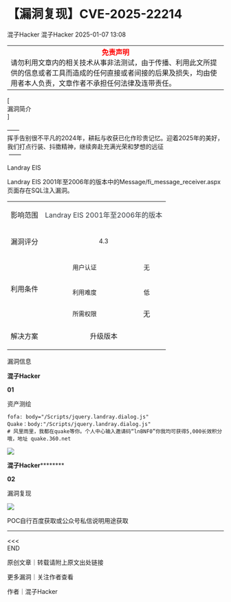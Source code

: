 #  【漏洞复现】CVE-2025-22214   
混子Hacker  混子Hacker   2025-01-07 13:08  
  
<table><tbody><tr style="-webkit-tap-highlight-color: transparent;outline: 0px;visibility: visible;"><td data-colwidth="576" width="576" valign="top" style="-webkit-tap-highlight-color: transparent;outline: 0px;word-break: break-all;hyphens: auto;visibility: visible;"><section style="text-align: center;"><span leaf=""><span textstyle="" style="color: rgb(255, 0, 0);font-weight: bold;">免责声明</span></span></section><section style="-webkit-tap-highlight-color: transparent;outline: 0px;visibility: visible;"><span leaf="" style="-webkit-tap-highlight-color: transparent;outline: 0px;visibility: visible;">请勿利用文章内的相关技术从事非法测试，由于传播、利用此文所提供的信息或者工具而造成的任何直接或者间接的后果及损失，均由使用者本人负责，文章作者不承担任何法律及连带责任。</span></section></td></tr></tbody></table>  
  
  
[   
漏洞简介   
]  
  
——    
挥手告别很不平凡的2024年，耕耘与收获已化作珍贵记忆。迎着2025年的美好，我们打点行装、抖擞精神，继续奔赴充满光荣和梦想的远征  
 ——  
  
Landray EIS  
  
Landray EIS 2001年至2006年的版本中的Message/fi_message_receiver.aspx页面存在SQL注入漏洞。  
  
  
  
<table><tbody><tr style="-webkit-tap-highlight-color: transparent;outline: 0px;height: 42px;visibility: visible;"><td valign="center" align="center" style="-webkit-tap-highlight-color: transparent;outline: 0px;word-break: break-all;hyphens: auto;border-color: windowtext;visibility: visible;"><p style="-webkit-tap-highlight-color: transparent;outline: 0px;visibility: visible;"><span leaf="" data-pm-slice="1 1 [&#34;table&#34;,{&#34;interlaced&#34;:null,&#34;align&#34;:null,&#34;class&#34;:null,&#34;style&#34;:null},&#34;table_body&#34;,{},&#34;table_row&#34;,{&#34;class&#34;:null,&#34;style&#34;:null},&#34;table_cell&#34;,{&#34;colspan&#34;:1,&#34;rowspan&#34;:1,&#34;colwidth&#34;:[287],&#34;width&#34;:null,&#34;valign&#34;:&#34;middle&#34;,&#34;align&#34;:null,&#34;style&#34;:null},&#34;para&#34;,{&#34;tagName&#34;:&#34;section&#34;,&#34;attributes&#34;:{&#34;style&#34;:&#34;text-align: center;&#34;},&#34;namespaceURI&#34;:&#34;&#34;}]" style="-webkit-tap-highlight-color: transparent;outline: 0px;visibility: visible;">影响范围</span><span style="-webkit-tap-highlight-color: transparent;outline: 0px;font-size: 14px;visibility: visible;"><strong style="-webkit-tap-highlight-color: transparent;outline: 0px;visibility: visible;"><span style="-webkit-tap-highlight-color: transparent;outline: 0px;letter-spacing: 1px;font-family: &#34;Microsoft YaHei UI&#34;;visibility: visible;"><span leaf=""><br/></span></span></strong></span></p></td><td colspan="2" valign="center" align="center" style="-webkit-tap-highlight-color: transparent;outline: 0px;word-break: break-all;hyphens: auto;border-color: windowtext;visibility: visible;"><span style="color: rgb(52, 58, 64);font-family: -apple-system, BlinkMacSystemFont, &#34;Segoe UI&#34;, Roboto, &#34;Helvetica Neue&#34;, Arial, sans-serif, &#34;Apple Color Emoji&#34;, &#34;Segoe UI Emoji&#34;, &#34;Segoe UI Symbol&#34;;font-size: 16px;font-style: normal;font-variant-ligatures: normal;font-variant-caps: normal;font-weight: 400;letter-spacing: normal;orphans: 2;text-align: left;text-indent: 0px;text-transform: none;widows: 2;word-spacing: 0px;-webkit-text-stroke-width: 0px;background-color: rgb(255, 255, 255);text-decoration-thickness: initial;text-decoration-style: initial;text-decoration-color: initial;display: inline !important;float: none;"><span leaf="">Landray EIS 2001年至2006年的版本</span></span></td></tr><tr style="-webkit-tap-highlight-color: transparent;outline: 0px;height: 42px;"><td valign="center" align="center" style="-webkit-tap-highlight-color: transparent;outline: 0px;word-break: break-all;hyphens: auto;border-top-style: none;border-right-color: windowtext;border-bottom-color: windowtext;border-left-color: windowtext;"><p style="-webkit-tap-highlight-color: transparent;outline: 0px;"><span leaf="" data-pm-slice="1 1 [&#34;table&#34;,{&#34;interlaced&#34;:null,&#34;align&#34;:null,&#34;class&#34;:null,&#34;style&#34;:null},&#34;table_body&#34;,{},&#34;table_row&#34;,{&#34;class&#34;:null,&#34;style&#34;:null},&#34;table_cell&#34;,{&#34;colspan&#34;:1,&#34;rowspan&#34;:1,&#34;colwidth&#34;:[287],&#34;width&#34;:null,&#34;valign&#34;:&#34;middle&#34;,&#34;align&#34;:&#34;center&#34;,&#34;style&#34;:null},&#34;para&#34;,null]" style="-webkit-tap-highlight-color: transparent;outline: 0px;">漏洞评分</span><strong style="-webkit-tap-highlight-color: transparent;outline: 0px;"><span style="-webkit-tap-highlight-color: transparent;outline: 0px;letter-spacing: 1px;font-size: 14px;font-family: &#34;Microsoft YaHei UI&#34;;"><span leaf=""><br/></span></span></strong></p></td><td colspan="2" valign="center" align="center" style="-webkit-tap-highlight-color: transparent;outline: 0px;word-break: break-all;hyphens: auto;border-top-style: none;border-right-color: windowtext;border-bottom-color: windowtext;border-left-color: windowtext;"><p style="-webkit-tap-highlight-color: transparent;outline: 0px;"><span leaf="" data-pm-slice="1 1 [&#34;table&#34;,{&#34;interlaced&#34;:null,&#34;align&#34;:null,&#34;class&#34;:null,&#34;style&#34;:null},&#34;table_body&#34;,{},&#34;table_row&#34;,{&#34;class&#34;:null,&#34;style&#34;:null},&#34;table_cell&#34;,{&#34;colspan&#34;:1,&#34;rowspan&#34;:1,&#34;colwidth&#34;:[287],&#34;width&#34;:null,&#34;valign&#34;:&#34;top&#34;,&#34;align&#34;:null,&#34;style&#34;:null},&#34;para&#34;,null]" style="-webkit-tap-highlight-color: transparent;outline: 0px;"><span textstyle="" style="font-size: 14px;">4.3</span></span><span style="-webkit-tap-highlight-color: transparent;outline: 0px;letter-spacing: 1px;font-size: 14px;font-family: &#34;Microsoft YaHei UI&#34;;color: rgb(255, 0, 0);"><span style="-webkit-tap-highlight-color: transparent;outline: 0px;"></span></span></p></td></tr><tr style="-webkit-tap-highlight-color: transparent;outline: 0px;height: 42px;"><td rowspan="3" valign="center" align="center" style="-webkit-tap-highlight-color: transparent;outline: 0px;word-break: break-all;hyphens: auto;border-top-style: none;border-right-color: windowtext;border-bottom-color: windowtext;border-left-color: windowtext;"><p style="-webkit-tap-highlight-color: transparent;outline: 0px;"><span leaf="" data-pm-slice="1 1 [&#34;table&#34;,{&#34;interlaced&#34;:null,&#34;align&#34;:null,&#34;class&#34;:null,&#34;style&#34;:null},&#34;table_body&#34;,{},&#34;table_row&#34;,{&#34;class&#34;:null,&#34;style&#34;:null},&#34;table_cell&#34;,{&#34;colspan&#34;:1,&#34;rowspan&#34;:1,&#34;colwidth&#34;:[287],&#34;width&#34;:null,&#34;valign&#34;:&#34;middle&#34;,&#34;align&#34;:&#34;center&#34;,&#34;style&#34;:null},&#34;para&#34;,null]" style="-webkit-tap-highlight-color: transparent;outline: 0px;">利用条件</span><strong style="-webkit-tap-highlight-color: transparent;outline: 0px;"><span style="-webkit-tap-highlight-color: transparent;outline: 0px;letter-spacing: 1px;font-size: 14px;font-family: &#34;Microsoft YaHei UI&#34;;"><span leaf=""><br/></span></span></strong></p></td><td valign="center" align="center" style="-webkit-tap-highlight-color: transparent;outline: 0px;word-break: break-all;hyphens: auto;border-top-style: none;border-right-color: windowtext;border-bottom-color: windowtext;border-left-color: windowtext;"><p style="-webkit-tap-highlight-color: transparent;outline: 0px;"><span leaf="" data-pm-slice="1 1 [&#34;table&#34;,{&#34;interlaced&#34;:null,&#34;align&#34;:null,&#34;class&#34;:null,&#34;style&#34;:null},&#34;table_body&#34;,{},&#34;table_row&#34;,{&#34;class&#34;:null,&#34;style&#34;:null},&#34;table_cell&#34;,{&#34;colspan&#34;:1,&#34;rowspan&#34;:1,&#34;colwidth&#34;:[287],&#34;width&#34;:null,&#34;valign&#34;:&#34;top&#34;,&#34;align&#34;:null,&#34;style&#34;:null},&#34;para&#34;,null]" style="-webkit-tap-highlight-color: transparent;outline: 0px;"><span textstyle="" style="font-size: 14px;">用户认证</span></span><span style="-webkit-tap-highlight-color: transparent;outline: 0px;letter-spacing: 1px;font-size: 14px;font-family: &#34;Microsoft YaHei UI&#34;;"><span leaf=""><br/></span></span></p></td><td valign="center" align="center" style="-webkit-tap-highlight-color: transparent;outline: 0px;word-break: break-all;hyphens: auto;border-top-style: none;border-right-color: windowtext;border-bottom-color: windowtext;border-left-color: windowtext;"><p style="-webkit-tap-highlight-color: transparent;outline: 0px;"><span leaf="" data-pm-slice="1 1 [&#34;table&#34;,{&#34;interlaced&#34;:null,&#34;align&#34;:null,&#34;class&#34;:null,&#34;style&#34;:null},&#34;table_body&#34;,{},&#34;table_row&#34;,{&#34;class&#34;:null,&#34;style&#34;:null},&#34;table_cell&#34;,{&#34;colspan&#34;:1,&#34;rowspan&#34;:1,&#34;colwidth&#34;:[287],&#34;width&#34;:null,&#34;valign&#34;:&#34;top&#34;,&#34;align&#34;:null,&#34;style&#34;:null},&#34;para&#34;,null]" style="-webkit-tap-highlight-color: transparent;outline: 0px;"><span textstyle="" style="font-size: 14px;">无</span></span><span style="-webkit-tap-highlight-color: transparent;outline: 0px;letter-spacing: 1px;font-size: 14px;font-family: &#34;Microsoft YaHei UI&#34;;color: rgb(0, 0, 0);"><span leaf="" style="-webkit-tap-highlight-color: transparent;outline: 0px;"><br/></span><span style="-webkit-tap-highlight-color: transparent;outline: 0px;"></span></span></p></td></tr><tr style="-webkit-tap-highlight-color: transparent;outline: 0px;height: 42px;"><td valign="center" align="center" style="-webkit-tap-highlight-color: transparent;outline: 0px;word-break: break-all;hyphens: auto;border-top-style: none;border-right-color: windowtext;border-bottom-color: windowtext;border-left-color: windowtext;"><p style="-webkit-tap-highlight-color: transparent;outline: 0px;"><span leaf="" data-pm-slice="1 1 [&#34;table&#34;,{&#34;interlaced&#34;:null,&#34;align&#34;:null,&#34;class&#34;:null,&#34;style&#34;:null},&#34;table_body&#34;,{},&#34;table_row&#34;,{&#34;class&#34;:null,&#34;style&#34;:null},&#34;table_cell&#34;,{&#34;colspan&#34;:1,&#34;rowspan&#34;:1,&#34;colwidth&#34;:[287],&#34;width&#34;:null,&#34;valign&#34;:&#34;top&#34;,&#34;align&#34;:null,&#34;style&#34;:null},&#34;para&#34;,null]" style="-webkit-tap-highlight-color: transparent;outline: 0px;"><span textstyle="" style="font-size: 14px;">利用难度</span></span><span style="-webkit-tap-highlight-color: transparent;outline: 0px;letter-spacing: 1px;font-size: 14px;font-family: &#34;Microsoft YaHei UI&#34;;"><span leaf=""><br/></span></span></p></td><td valign="center" align="center" style="-webkit-tap-highlight-color: transparent;outline: 0px;word-break: break-all;hyphens: auto;border-top-style: none;border-right-color: windowtext;border-bottom-color: windowtext;border-left-color: windowtext;"><p style="-webkit-tap-highlight-color: transparent;outline: 0px;"><span leaf="" data-pm-slice="1 1 [&#34;table&#34;,{&#34;interlaced&#34;:null,&#34;align&#34;:null,&#34;class&#34;:null,&#34;style&#34;:null},&#34;table_body&#34;,{},&#34;table_row&#34;,{&#34;class&#34;:null,&#34;style&#34;:null},&#34;table_cell&#34;,{&#34;colspan&#34;:1,&#34;rowspan&#34;:1,&#34;colwidth&#34;:[287],&#34;width&#34;:null,&#34;valign&#34;:&#34;top&#34;,&#34;align&#34;:null,&#34;style&#34;:null},&#34;para&#34;,null]" style="-webkit-tap-highlight-color: transparent;outline: 0px;"><span textstyle="" style="font-size: 14px;">低</span></span><span style="-webkit-tap-highlight-color: transparent;outline: 0px;letter-spacing: 1px;font-size: 14px;font-family: &#34;Microsoft YaHei UI&#34;;color: rgb(0, 0, 0);"><span leaf=""><br/></span></span></p></td></tr><tr style="-webkit-tap-highlight-color: transparent;outline: 0px;height: 42px;"><td valign="center" align="center" style="-webkit-tap-highlight-color: transparent;outline: 0px;word-break: break-all;hyphens: auto;border-top-style: none;border-right-color: windowtext;border-bottom-color: windowtext;border-left-color: windowtext;"><section style="-webkit-tap-highlight-color: transparent;outline: 0px;"><span leaf="" style="-webkit-tap-highlight-color: transparent;outline: 0px;"><span textstyle="" style="font-size: 14px;">所需权限</span></span></section></td><td valign="center" align="center" style="-webkit-tap-highlight-color: transparent;outline: 0px;word-break: break-all;hyphens: auto;border-top-style: none;border-right-color: windowtext;border-bottom-color: windowtext;border-left-color: windowtext;"><section style="-webkit-tap-highlight-color: transparent;outline: 0px;"><span leaf="" style="-webkit-tap-highlight-color: transparent;outline: 0px;">无</span></section></td></tr><tr style="-webkit-tap-highlight-color: transparent;outline: 0px;height: 42px;"><td valign="center" align="center" style="-webkit-tap-highlight-color: transparent;outline: 0px;word-break: break-all;hyphens: auto;border-top-style: none;border-right-color: windowtext;border-bottom-color: windowtext;border-left-color: windowtext;"><p style="-webkit-tap-highlight-color: transparent;outline: 0px;"><span leaf="" data-pm-slice="1 1 [&#34;table&#34;,{&#34;interlaced&#34;:null,&#34;align&#34;:null,&#34;class&#34;:null,&#34;style&#34;:null},&#34;table_body&#34;,{},&#34;table_row&#34;,{&#34;class&#34;:null,&#34;style&#34;:null},&#34;table_cell&#34;,{&#34;colspan&#34;:1,&#34;rowspan&#34;:1,&#34;colwidth&#34;:[287],&#34;width&#34;:null,&#34;valign&#34;:&#34;middle&#34;,&#34;align&#34;:&#34;center&#34;,&#34;style&#34;:null},&#34;para&#34;,null]" style="-webkit-tap-highlight-color: transparent;outline: 0px;">解决方案</span><strong style="-webkit-tap-highlight-color: transparent;outline: 0px;"><span style="-webkit-tap-highlight-color: transparent;outline: 0px;letter-spacing: 1px;font-size: 14px;font-family: &#34;Microsoft YaHei UI&#34;;"><span leaf=""><br/></span></span></strong></p></td><td colspan="2" valign="center" align="center" style="-webkit-tap-highlight-color: transparent;outline: 0px;word-break: break-all;hyphens: auto;border-top-style: none;border-right-color: windowtext;border-bottom-color: windowtext;border-left-color: windowtext;"><p style="-webkit-tap-highlight-color: transparent;outline: 0px;"><span leaf="">升级版本</span></p></td></tr></tbody></table>  
  
  
漏洞信息  
  
  
  
**混子Hacker**  
  
**01**  
  
资产测绘  
  
  
```
fofa: body="/Scripts/jquery.landray.dialog.js"
Quake：body:"/Scripts/jquery.landray.dialog.js"
# 风里雨里，我都在quake等你。个人中心输入邀请码“lnBNF0”你我均可获得5,000长效积分哦，地址 quake.360.net
```  
  
![](https://mmbiz.qpic.cn/mmbiz_png/a5FBLichkAGuibUxfm5ohvWicLhdsibdMMicq5KdKsLEOSDqrpw49S9s55cfibrzfc4EbeEXmbicT0ics5icV1fhaD5ljIQ/640?wx_fmt=png&from=appmsg "")  
  
  
  
**混子Hacker**********  
  
**02**  
  
漏洞复现  
  
  
  
  
![](https://mmbiz.qpic.cn/mmbiz_png/a5FBLichkAGuibUxfm5ohvWicLhdsibdMMicqibicbh0iaSXxibXystRAfPm7hpiciciaSyGmmBcCJd05K87TrWn2fMdQlPK0A/640?wx_fmt=png&from=appmsg "")  
  
POC自行百度获取或公众号私信说明用途获取  
  
  
****  
  
  
<<<    
END   
>>>  
  
  
  
原创文章｜转载请附上原文出处链接  
  
更多漏洞｜关注作者查看  
  
作者｜混子Hacker  
  
  
  
